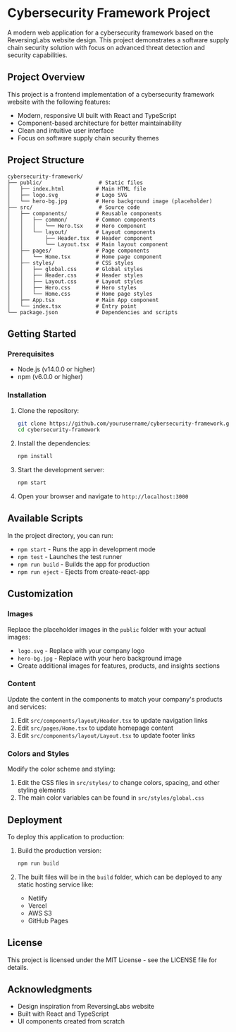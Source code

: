 # Cybersecurity Framework Project

A modern web application for a cybersecurity framework based on the ReversingLabs website design. This project demonstrates a software supply chain security solution with focus on advanced threat detection and security capabilities.

## Project Overview

This project is a frontend implementation of a cybersecurity framework website with the following features:

- Modern, responsive UI built with React and TypeScript
- Component-based architecture for better maintainability
- Clean and intuitive user interface
- Focus on software supply chain security themes

## Project Structure

```
cybersecurity-framework/
├── public/                  # Static files
│   ├── index.html          # Main HTML file
│   ├── logo.svg            # Logo SVG
│   └── hero-bg.jpg         # Hero background image (placeholder)
├── src/                     # Source code
│   ├── components/         # Reusable components
│   │   ├── common/         # Common components
│   │   │   └── Hero.tsx    # Hero component
│   │   └── layout/         # Layout components
│   │       ├── Header.tsx  # Header component
│   │       └── Layout.tsx  # Main layout component
│   ├── pages/              # Page components
│   │   └── Home.tsx        # Home page component
│   ├── styles/             # CSS styles
│   │   ├── global.css      # Global styles
│   │   ├── Header.css      # Header styles
│   │   ├── Layout.css      # Layout styles
│   │   ├── Hero.css        # Hero styles
│   │   └── Home.css        # Home page styles
│   ├── App.tsx             # Main App component
│   └── index.tsx           # Entry point
└── package.json            # Dependencies and scripts
```

## Getting Started

### Prerequisites

- Node.js (v14.0.0 or higher)
- npm (v6.0.0 or higher)

### Installation

1. Clone the repository:
   ```bash
   git clone https://github.com/yourusername/cybersecurity-framework.git
   cd cybersecurity-framework
   ```

2. Install the dependencies:
   ```bash
   npm install
   ```

3. Start the development server:
   ```bash
   npm start
   ```

4. Open your browser and navigate to `http://localhost:3000`

## Available Scripts

In the project directory, you can run:

- `npm start` - Runs the app in development mode
- `npm test` - Launches the test runner
- `npm run build` - Builds the app for production
- `npm run eject` - Ejects from create-react-app

## Customization

### Images

Replace the placeholder images in the `public` folder with your actual images:

- `logo.svg` - Replace with your company logo
- `hero-bg.jpg` - Replace with your hero background image
- Create additional images for features, products, and insights sections

### Content

Update the content in the components to match your company's products and services:

1. Edit `src/components/layout/Header.tsx` to update navigation links
2. Edit `src/pages/Home.tsx` to update homepage content
3. Edit `src/components/layout/Layout.tsx` to update footer links

### Colors and Styles

Modify the color scheme and styling:

1. Edit the CSS files in `src/styles/` to change colors, spacing, and other styling elements
2. The main color variables can be found in `src/styles/global.css`

## Deployment

To deploy this application to production:

1. Build the production version:
   ```bash
   npm run build
   ```

2. The built files will be in the `build` folder, which can be deployed to any static hosting service like:
   - Netlify
   - Vercel
   - AWS S3
   - GitHub Pages

## License

This project is licensed under the MIT License - see the LICENSE file for details.

## Acknowledgments

- Design inspiration from ReversingLabs website
- Built with React and TypeScript
- UI components created from scratch
